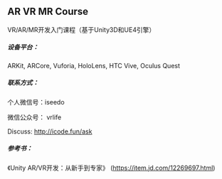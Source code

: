 ## AR VR MR Course

VR/AR/MR开发入门课程（基于Unity3D和UE4引擎）

##### 设备平台：
ARKit, ARCore, Vuforia, HoloLens, HTC Vive, Oculus Quest

##### 联系方式：

个人微信号：iseedo

微信公众号： vrlife

Discuss: http://icode.fun/ask

##### 参考书：

《Unity AR/VR开发：从新手到专家》
(https://item.jd.com/12269697.html)
